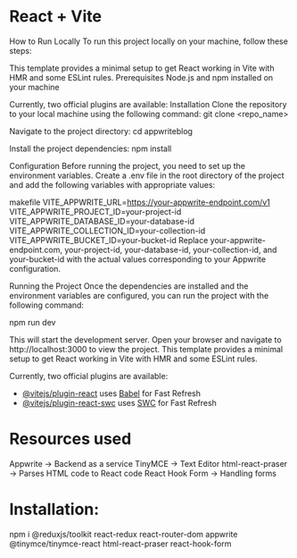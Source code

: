 # React + Vite

How to Run Locally
To run this project locally on your machine, follow these steps:

This template provides a minimal setup to get React working in Vite with HMR and some ESLint rules.
Prerequisites
Node.js and npm installed on your machine

Currently, two official plugins are available:
Installation
Clone the repository to your local machine using the following command:
git clone <repo_name>

Navigate to the project directory:
cd appwriteblog

Install the project dependencies:
npm install

Configuration
Before running the project, you need to set up the environment variables. Create a .env file in the root directory of the project and add the following variables with appropriate values:

makefile
VITE_APPWRITE_URL=https://your-appwrite-endpoint.com/v1
VITE_APPWRITE_PROJECT_ID=your-project-id
VITE_APPWRITE_DATABASE_ID=your-database-id
VITE_APPWRITE_COLLECTION_ID=your-collection-id
VITE_APPWRITE_BUCKET_ID=your-bucket-id
Replace your-appwrite-endpoint.com, your-project-id, your-database-id, your-collection-id, and your-bucket-id with the actual values corresponding to your Appwrite configuration.

Running the Project
Once the dependencies are installed and the environment variables are configured, you can run the project with the following command:

npm run dev

This will start the development server. Open your browser and navigate to http://localhost:3000 to view the project.
This template provides a minimal setup to get React working in Vite with HMR and some ESLint rules.

Currently, two official plugins are available:

- [@vitejs/plugin-react](https://github.com/vitejs/vite-plugin-react/blob/main/packages/plugin-react/README.md) uses [Babel](https://babeljs.io/) for Fast Refresh
- [@vitejs/plugin-react-swc](https://github.com/vitejs/vite-plugin-react-swc) uses [SWC](https://swc.rs/) for Fast Refresh

# Resources used

Appwrite -> Backend as a service
TinyMCE -> Text Editor
html-react-praser -> Parses HTML code to React code
React Hook Form -> Handling forms

# Installation:

npm i @reduxjs/toolkit react-redux react-router-dom appwrite @tinymce/tinymce-react html-react-praser react-hook-form 